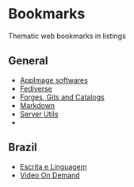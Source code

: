 # Bookmarks

Thematic web bookmarks in listings

## General

* [AppImage softwares](appimage.md)
* [Fediverse](fediverse.md) 
* [Forges, Gits and Catalogs](code-yp.md)
* [Markdown](markdown.md)
* [Server Utils](servers.md)
* 

## Brazil

* [Escrita e Linguagem](br-lang.md)
* [Video On Demand](br-vod.md) 